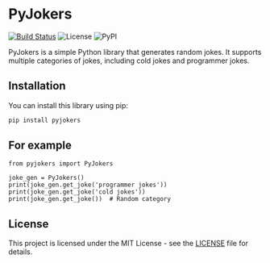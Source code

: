 # PyJokers

[![Build Status](https://github.com/tianhukj/pyjokers/actions/workflows/publish.yml/badge.svg)](https://github.com/tianhukj/pyjokers/actions)
![License](https://img.shields.io/github/license/tianhukj/pyjokers.svg)
![PyPI](https://img.shields.io/pypi/v/pyjokers)

PyJokers is a simple Python library that generates random jokes. It supports multiple categories of jokes, including cold jokes and programmer jokes.

## Installation

You can install this library using pip:

```bash
pip install pyjokers
```

## For example
```
from pyjokers import PyJokers

joke_gen = PyJokers()
print(joke_gen.get_joke('programmer jokes'))
print(joke_gen.get_joke('cold jokes'))
print(joke_gen.get_joke())  # Random category
```

## License
This project is licensed under the MIT License - see the [LICENSE](LICENSE) file for details.
